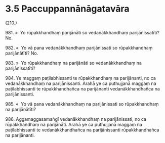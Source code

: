 # 3.5 Paccuppannānāgatavāra

(210.)

981\. »  Yo rūpakkhandhaṃ parijānāti so vedanākkhandhaṃ parijānissatīti? No.

982\. «  Yo vā pana vedanākkhandhaṃ parijānissati so rūpakkhandhaṃ parijānātīti? No.

983\. »  Yo rūpakkhandhaṃ na parijānāti so vedanākkhandhaṃ na parijānissatīti?

984\. Ye maggaṃ paṭilabhissanti te rūpakkhandhaṃ na parijānanti, no ca vedanākkhandhaṃ na parijānissanti. Arahā ye ca puthujjanā maggaṃ na paṭilabhissanti te rūpakkhandhañca na parijānanti vedanākkhandhañca na parijānissanti.

985\. «  Yo vā pana vedanākkhandhaṃ na parijānissati so rūpakkhandhaṃ na parijānātīti?

986\. Aggamaggasamaṅgī vedanākkhandhaṃ na parijānissati, no ca rūpakkhandhaṃ na parijānāti. Arahā ye ca puthujjanā maggaṃ na paṭilabhissanti te vedanākkhandhañca na parijānissanti rūpakkhandhañca na parijānanti.
